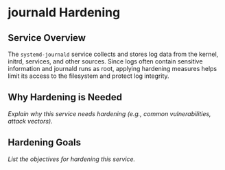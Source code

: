 # journald Hardening

## Service Overview
The `systemd-journald` service collects and stores log data from the kernel, initrd, services, and other sources. Since logs often contain sensitive information and journald runs as root, applying hardening measures helps limit its access to the filesystem and protect log integrity.

## Why Hardening is Needed
_Explain why this service needs hardening (e.g., common vulnerabilities, attack vectors)._

## Hardening Goals
_List the objectives for hardening this service._
